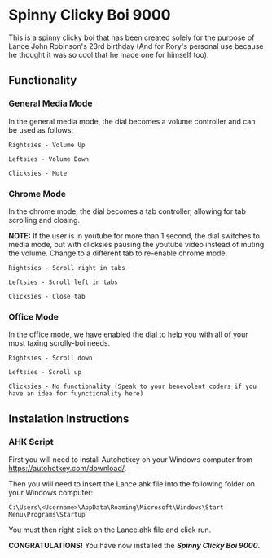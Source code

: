 # Spinny Clicky Boi 9000
This is a spinny clicky boi that has been created solely for the purpose of Lance John Robinson's 23rd birthday (And for Rory's personal use because he thought it was so cool that he made one for himself too).

## Functionality

### General Media Mode
In the general media mode, the dial becomes a volume controller and can be used as follows:
```
Rightsies - Volume Up
```
```
Leftsies - Volume Down
```
```
Clicksies - Mute
```
### Chrome Mode
In the chrome mode, the dial becomes a tab controller, allowing for tab scrolling and closing.

**NOTE:** If the user is in youtube for more than 1 second, the dial switches to media mode, but with clicksies pausing the youtube video instead of muting the volume. Change to a different tab to re-enable chrome mode.
```
Rightsies - Scroll right in tabs
```
```
Leftsies - Scroll left in tabs
```
```
Clicksies - Close tab
```
### Office Mode
In the office mode, we have enabled the dial to help you with all of your most taxing scrolly-boi needs.
```
Rightsies - Scroll down
```
```
Leftsies - Scroll up
```
```
Clicksies - No functionality (Speak to your benevolent coders if you have an idea for fuynctionality here)
```
## Instalation Instructions
### AHK Script
First you will need to install Autohotkey on your Windows computer from https://autohotkey.com/download/.

Then you will need to insert the Lance.ahk file into the following folder on your Windows computer:
```
C:\Users\<Username>\AppData\Roaming\Microsoft\Windows\Start Menu\Programs\Startup
```
You must then right click on the Lance.ahk file and click run.

**CONGRATULATIONS!** You have now installed the **_Spinny Clicky Boi 9000_**.